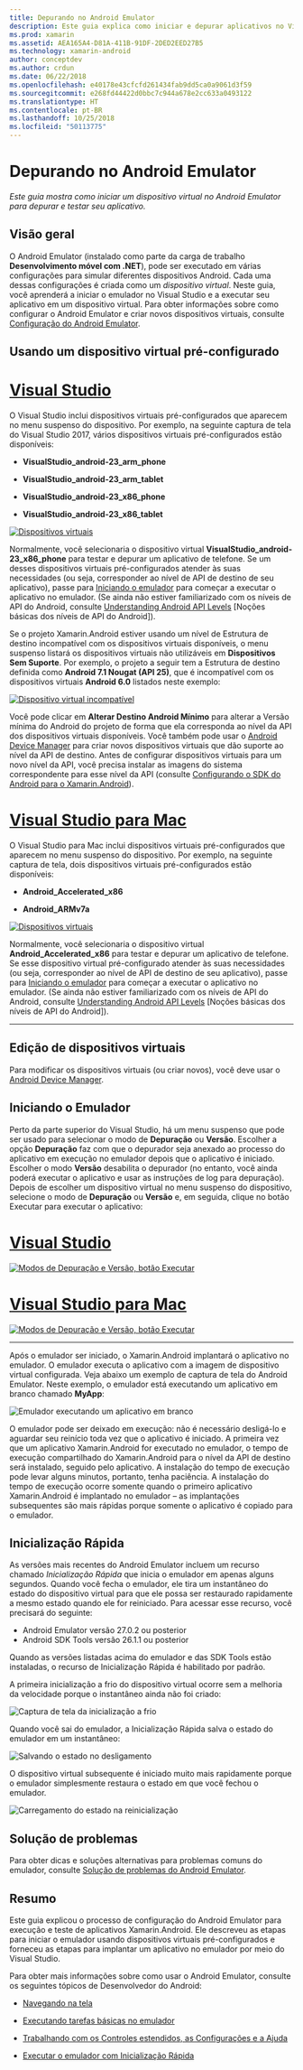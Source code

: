 ```yaml
---
title: Depurando no Android Emulator
description: Este guia explica como iniciar e depurar aplicativos no Visual Studio usando o Android Emulator.
ms.prod: xamarin
ms.assetid: AEA165A4-D81A-411B-91DF-2DED2EED27B5
ms.technology: xamarin-android
author: conceptdev
ms.author: crdun
ms.date: 06/22/2018
ms.openlocfilehash: e40178e43cfcfd261434fab9dd5ca0a9061d3f59
ms.sourcegitcommit: e268fd44422d0bbc7c944a678e2cc633a0493122
ms.translationtype: HT
ms.contentlocale: pt-BR
ms.lasthandoff: 10/25/2018
ms.locfileid: "50113775"
---
```

# <a name="debugging-on-the-android-emulator"></a>Depurando no Android Emulator

_Este guia mostra como iniciar um dispositivo virtual no Android Emulator para depurar e testar seu aplicativo._

## <a name="overview"></a>Visão geral

O Android Emulator (instalado como parte da carga de trabalho **Desenvolvimento móvel com .NET**), pode ser executado em várias configurações para simular diferentes dispositivos Android. Cada uma dessas configurações é criada como um _dispositivo virtual_. Neste guia, você aprenderá a iniciar o emulador no Visual Studio e a executar seu aplicativo em um dispositivo virtual. Para obter informações sobre como configurar o Android Emulator e criar novos dispositivos virtuais, consulte [Configuração do Android Emulator](~/android/get-started/installation/android-emulator/index.md).


## <a name="using-a-pre-configured-virtual-device"></a>Usando um dispositivo virtual pré-configurado

# <a name="visual-studiotabwindows"></a>[Visual Studio](#tab/windows)

O Visual Studio inclui dispositivos virtuais pré-configurados que aparecem no menu suspenso do dispositivo. Por exemplo, na seguinte captura de tela do Visual Studio 2017, vários dispositivos virtuais pré-configurados estão disponíveis:

-   **VisualStudio\_android-23\_arm\_phone**

-   **VisualStudio\_android-23\_arm\_tablet**

-   **VisualStudio\_android-23\_x86\_phone** 

-   **VisualStudio\_android-23\_x86\_tablet** 

[![Dispositivos virtuais](debug-on-emulator-images/win/01-virtual-devices-sml.png)](debug-on-emulator-images/win/01-virtual-devices.png#lightbox)

Normalmente, você selecionaria o dispositivo virtual **VisualStudio\_android-23\_x86\_phone** para testar e depurar um aplicativo de telefone. Se um desses dispositivos virtuais pré-configurados atender às suas necessidades (ou seja, corresponder ao nível de API de destino de seu aplicativo), passe para [Iniciando o emulador](#launching) para começar a executar o aplicativo no emulador. (Se ainda não estiver familiarizado com os níveis de API do Android, consulte [Understanding Android API Levels](~/android/app-fundamentals/android-api-levels.md) [Noções básicas dos níveis de API do Android]).

Se o projeto Xamarin.Android estiver usando um nível de Estrutura de destino incompatível com os dispositivos virtuais disponíveis, o menu suspenso listará os dispositivos virtuais não utilizáveis em **Dispositivos Sem Suporte**. Por exemplo, o projeto a seguir tem a Estrutura de destino definida como **Android 7.1 Nougat (API 25)**, que é incompatível com os dispositivos virtuais **Android 6.0** listados neste exemplo:

[![Dispositivo virtual incompatível](debug-on-emulator-images/win/02-incompatible-level-sml.png)](debug-on-emulator-images/win/02-incompatible-level.png#lightbox)

Você pode clicar em **Alterar Destino Android Mínimo** para alterar a Versão mínima do Android do projeto de forma que ela corresponda ao nível da API dos dispositivos virtuais disponíveis. Você também pode usar o [Android Device Manager](~/android/get-started/installation/android-emulator/device-manager.md) para criar novos dispositivos virtuais que dão suporte ao nível da API de destino.
Antes de configurar dispositivos virtuais para um novo nível da API, você precisa instalar as imagens do sistema correspondente para esse nível da API (consulte [Configurando o SDK do Android para o Xamarin.Android](~/android/get-started/installation/android-sdk.md)).

# <a name="visual-studio-for-mactabmacos"></a>[Visual Studio para Mac](#tab/macos)

O Visual Studio para Mac inclui dispositivos virtuais pré-configurados que aparecem no menu suspenso do dispositivo. Por exemplo, na seguinte captura de tela, dois dispositivos virtuais pré-configurados estão disponíveis:

-   **Android\_Accelerated\_x86**

-   **Android\_ARMv7a**

[![Dispositivos virtuais](debug-on-emulator-images/mac/01-virtual-devices-sml.png)](debug-on-emulator-images/mac/01-virtual-devices.png#lightbox)

Normalmente, você selecionaria o dispositivo virtual **Android\_Accelerated\_x86** para testar e depurar um aplicativo de telefone. Se esse dispositivo virtual pré-configurado atender às suas necessidades (ou seja, corresponder ao nível de API de destino de seu aplicativo), passe para [Iniciando o emulador](#launching) para começar a executar o aplicativo no emulador. (Se ainda não estiver familiarizado com os níveis de API do Android, consulte [Understanding Android API Levels](~/android/app-fundamentals/android-api-levels.md) [Noções básicas dos níveis de API do Android]).

-----

## <a name="editing-virtual-devices"></a>Edição de dispositivos virtuais

Para modificar os dispositivos virtuais (ou criar novos), você deve usar o [Android Device Manager](~/android/get-started/installation/android-emulator/device-manager.md).


<a name="launching" />

## <a name="launching-the-emulator"></a>Iniciando o Emulador

Perto da parte superior do Visual Studio, há um menu suspenso que pode ser usado para selecionar o modo de **Depuração** ou **Versão**. Escolher a opção **Depuração** faz com que o depurador seja anexado ao processo do aplicativo em execução no emulador depois que o aplicativo é iniciado. Escolher o modo **Versão** desabilita o depurador (no entanto, você ainda poderá executar o aplicativo e usar as instruções de log para depuração). Depois de escolher um dispositivo virtual no menu suspenso do dispositivo, selecione o modo de **Depuração** ou **Versão** e, em seguida, clique no botão Executar para executar o aplicativo:

# <a name="visual-studiotabwindows"></a>[Visual Studio](#tab/windows)

[![Modos de Depuração e Versão, botão Executar](debug-on-emulator-images/win/17-debug-release-sml.png)](debug-on-emulator-images/win/17-debug-release.png#lightbox)

# <a name="visual-studio-for-mactabmacos"></a>[Visual Studio para Mac](#tab/macos)

[![Modos de Depuração e Versão, botão Executar](debug-on-emulator-images/mac/16-debug-release-sml.png)](debug-on-emulator-images/mac/16-debug-release.png#lightbox)

-----

Após o emulador ser iniciado, o Xamarin.Android implantará o aplicativo no emulador. O emulador executa o aplicativo com a imagem de dispositivo virtual configurada. Veja abaixo um exemplo de captura de tela do Android Emulator. Neste exemplo, o emulador está executando um aplicativo em branco chamado **MyApp**:

![Emulador executando um aplicativo em branco](debug-on-emulator-images/emulator-running.png)

O emulador pode ser deixado em execução: não é necessário desligá-lo e aguardar seu reinício toda vez que o aplicativo é iniciado. A primeira vez que um aplicativo Xamarin.Android for executado no emulador, o tempo de execução compartilhado do Xamarin.Android para o nível da API de destino será instalado, seguido pelo aplicativo. A instalação do tempo de execução pode levar alguns minutos, portanto, tenha paciência. A instalação do tempo de execução ocorre somente quando o primeiro aplicativo Xamarin.Android é implantado no emulador &ndash; as implantações subsequentes são mais rápidas porque somente o aplicativo é copiado para o emulador.

<a name="quick-boot" />

## <a name="quick-boot"></a>Inicialização Rápida

As versões mais recentes do Android Emulator incluem um recurso chamado _Inicialização Rápida_ que inicia o emulador em apenas alguns segundos. Quando você fecha o emulador, ele tira um instantâneo do estado do dispositivo virtual para que ele possa ser restaurado rapidamente a mesmo estado quando ele for reiniciado.
Para acessar esse recurso, você precisará do seguinte:

-   Android Emulator versão 27.0.2 ou posterior
-   Android SDK Tools versão 26.1.1 ou posterior

Quando as versões listadas acima do emulador e das SDK Tools estão instaladas, o recurso de Inicialização Rápida é habilitado por padrão. 

A primeira inicialização a frio do dispositivo virtual ocorre sem a melhoria da velocidade porque o instantâneo ainda não foi criado:

![Captura de tela da inicialização a frio](debug-on-emulator-images/cold-boot.png)

Quando você sai do emulador, a Inicialização Rápida salva o estado do emulador em um instantâneo:

![Salvando o estado no desligamento](debug-on-emulator-images/saving-state.png)

O dispositivo virtual subsequente é iniciado muito mais rapidamente porque o emulador simplesmente restaura o estado em que você fechou o emulador.

![Carregamento do estado na reinicialização](debug-on-emulator-images/loading-state.png)


## <a name="troubleshooting"></a>Solução de problemas

Para obter dicas e soluções alternativas para problemas comuns do emulador, consulte [Solução de problemas do Android Emulator](~/android/get-started/installation/android-emulator/troubleshooting.md).


## <a name="summary"></a>Resumo

Este guia explicou o processo de configuração do Android Emulator para execução e teste de aplicativos Xamarin.Android. Ele descreveu as etapas para iniciar o emulador usando dispositivos virtuais pré-configurados e forneceu as etapas para implantar um aplicativo no emulador por meio do Visual Studio. 

Para obter mais informações sobre como usar o Android Emulator, consulte os seguintes tópicos de Desenvolvedor do Android:

-   [Navegando na tela](https://developer.android.com/studio/run/emulator.html#navigate)

-   [Executando tarefas básicas no emulador](https://developer.android.com/studio/run/emulator.html#tasks)

-   [Trabalhando com os Controles estendidos, as Configurações e a Ajuda](https://developer.android.com/studio/run/emulator.html#extended)

-   [Executar o emulador com Inicialização Rápida](https://developer.android.com/studio/run/emulator#quickboot)
